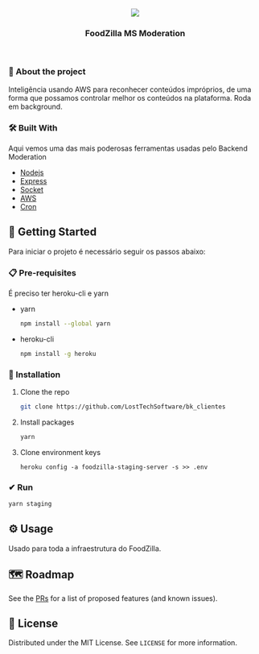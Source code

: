 <!-- PROJECT LOGO -->
<br />
<p align="center">
  <a>
    <img src="https://user-images.githubusercontent.com/37854189/127693722-90fe6ea7-60c9-40d5-9a53-9e5e5d971866.jpg">
  </a>

  <h3 align="center">FoodZilla MS Moderation</h3>
  <br />
  
</p>


<!-- ABOUT THE PROJECT -->

### 🔔 About the project

Inteligência usando AWS para reconhecer conteúdos impróprios, de uma forma que possamos controlar melhor os conteúdos na plataforma. Roda em background.

### 🛠️ Built With

Aqui vemos uma das mais poderosas ferramentas usadas pelo Backend Moderation

- [Nodejs](https://nodejs.dev)
- [Express](https://expressjs.com)
- [Socket](https://socket.io)
- [AWS](https://aws.amazon.com)
- [Cron](https://crontab.guru)

<!-- GETTING STARTED -->

## 🚀 Getting Started

Para iniciar o projeto é necessário seguir os passos abaixo:

### 📋 Pre-requisites

É preciso ter heroku-cli e yarn

- yarn

  ```sh
  npm install --global yarn
  ```

- heroku-cli

  ```sh
  npm install -g heroku
  ```

### 🔧 Installation

1. Clone the repo
   ```sh
   git clone https://github.com/LostTechSoftware/bk_clientes
   ```
2. Install packages
   ```sh
   yarn
   ```
3. Clone environment keys
   ```JS
   heroku config -a foodzilla-staging-server -s >> .env
   ```
   
### ✔ Run

```bash
yarn staging
```   

<!-- USAGE EXAMPLES -->

## ⚙️ Usage

Usado para toda a infraestrutura do FoodZilla.


<!-- ROADMAP -->

## 🗺 Roadmap

See the [PRs](https://github.com/LostTechSoftware/bk_moderation/pulls) for a list of proposed features (and known issues).

<!-- CONTRIBUTING -->

## 📄 License

Distributed under the MIT License. See `LICENSE` for more information.

<!-- CONTACT -->

<!-- MARKDOWN LINKS & IMAGES -->

[product-screenshot]: images/screenshot.png
